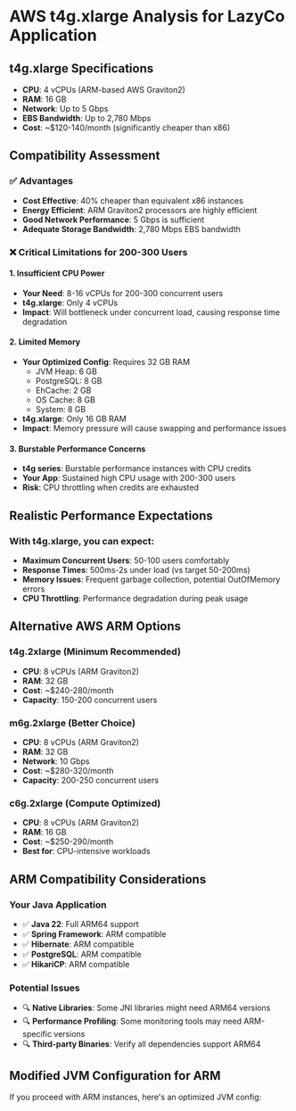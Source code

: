 # AWS t4g.xlarge Analysis for LazyCo Application

## t4g.xlarge Specifications
- **CPU**: 4 vCPUs (ARM-based AWS Graviton2)
- **RAM**: 16 GB
- **Network**: Up to 5 Gbps
- **EBS Bandwidth**: Up to 2,780 Mbps
- **Cost**: ~$120-140/month (significantly cheaper than x86)

## Compatibility Assessment

### ✅ **Advantages**
- **Cost Effective**: 40% cheaper than equivalent x86 instances
- **Energy Efficient**: ARM Graviton2 processors are highly efficient
- **Good Network Performance**: 5 Gbps is sufficient
- **Adequate Storage Bandwidth**: 2,780 Mbps EBS bandwidth

### ❌ **Critical Limitations for 200-300 Users**

#### **1. Insufficient CPU Power**
- **Your Need**: 8-16 vCPUs for 200-300 concurrent users
- **t4g.xlarge**: Only 4 vCPUs
- **Impact**: Will bottleneck under concurrent load, causing response time degradation

#### **2. Limited Memory**
- **Your Optimized Config**: Requires 32 GB RAM
  - JVM Heap: 6 GB
  - PostgreSQL: 8 GB
  - EhCache: 2 GB
  - OS Cache: 8 GB
  - System: 8 GB
- **t4g.xlarge**: Only 16 GB RAM
- **Impact**: Memory pressure will cause swapping and performance issues

#### **3. Burstable Performance Concerns**
- **t4g series**: Burstable performance instances with CPU credits
- **Your App**: Sustained high CPU usage with 200-300 users
- **Risk**: CPU throttling when credits are exhausted

## Realistic Performance Expectations

### **With t4g.xlarge, you can expect:**
- **Maximum Concurrent Users**: 50-100 users comfortably
- **Response Times**: 500ms-2s under load (vs target 50-200ms)
- **Memory Issues**: Frequent garbage collection, potential OutOfMemory errors
- **CPU Throttling**: Performance degradation during peak usage

## Alternative AWS ARM Options

### **t4g.2xlarge (Minimum Recommended)**
- **CPU**: 8 vCPUs (ARM Graviton2)
- **RAM**: 32 GB
- **Cost**: ~$240-280/month
- **Capacity**: 150-200 concurrent users

### **m6g.2xlarge (Better Choice)**
- **CPU**: 8 vCPUs (ARM Graviton2)
- **RAM**: 32 GB
- **Network**: 10 Gbps
- **Cost**: ~$280-320/month
- **Capacity**: 200-250 concurrent users

### **c6g.2xlarge (Compute Optimized)**
- **CPU**: 8 vCPUs (ARM Graviton2)
- **RAM**: 16 GB
- **Cost**: ~$250-290/month
- **Best for**: CPU-intensive workloads

## ARM Compatibility Considerations

### **Your Java Application**
- ✅ **Java 22**: Full ARM64 support
- ✅ **Spring Framework**: ARM compatible
- ✅ **Hibernate**: ARM compatible
- ✅ **PostgreSQL**: ARM compatible
- ✅ **HikariCP**: ARM compatible

### **Potential Issues**
- 🔍 **Native Libraries**: Some JNI libraries might need ARM64 versions
- 🔍 **Performance Profiling**: Some monitoring tools may need ARM-specific versions
- 🔍 **Third-party Binaries**: Verify all dependencies support ARM64

## Modified JVM Configuration for ARM

If you proceed with ARM instances, here's an optimized JVM config:
